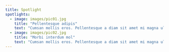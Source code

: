 ```yaml
---
title: Spotlight
spotlights:
  - image: images/pic01.jpg
    title: "Pellentesque adipis"
    text: "Cumsan mollis eros. Pellentesque a diam sit amet mi magna ullamcorper vehicula. Integer adipiscin sem. Nullam quis massa sit amet lorem ipsum feugiat tempus."
  - image: images/pic02.jpg
    title: "Morbi interdum mol"
    text: "Cumsan mollis eros. Pellentesque a diam sit amet mi magna ullamcorper vehicula. Integer adipiscin sem. Nullam quis massa sit amet lorem ipsum feugiat tempus."
---
```

